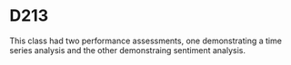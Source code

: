 # D213

This class had two performance assessments, one demonstrating a time series analysis and the other demonstraing sentiment analysis.
